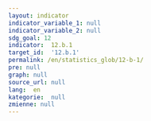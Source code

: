 ```yaml
---
layout: indicator
indicator_variable_1: null
indicator_variable_2: null
sdg_goal: 12
indicator:  12.b.1
target_id:  '12.b.1'
permalink: /en/statistics_glob/12-b-1/
pre: null
graph: null
source_url: null
lang:  en
kategorie:  null
zmienne: null
---
```

